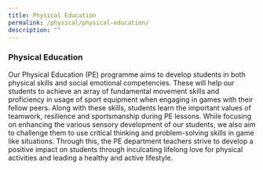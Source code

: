 ```yaml
---
title: Physical Education
permalink: /physical/physical-education/
description: ""
---
```

### Physical Education

Our Physical Education (PE) programme aims to develop students in both physical skills and social emotional competencies. These will help our students to achieve an array of fundamental movement skills and proficiency in usage of sport equipment when engaging in games with their fellow peers. Along with these skills, students learn the important values of teamwork, resilience and sportsmanship during PE lessons.
While focusing on enhancing the various sensory development of our students, we also aim to challenge them to use critical thinking and problem-solving skills in game like situations. Through this, the PE department teachers strive to develop a positive impact on students through inculcating lifelong love for physical activities and leading a healthy and active lifestyle.


